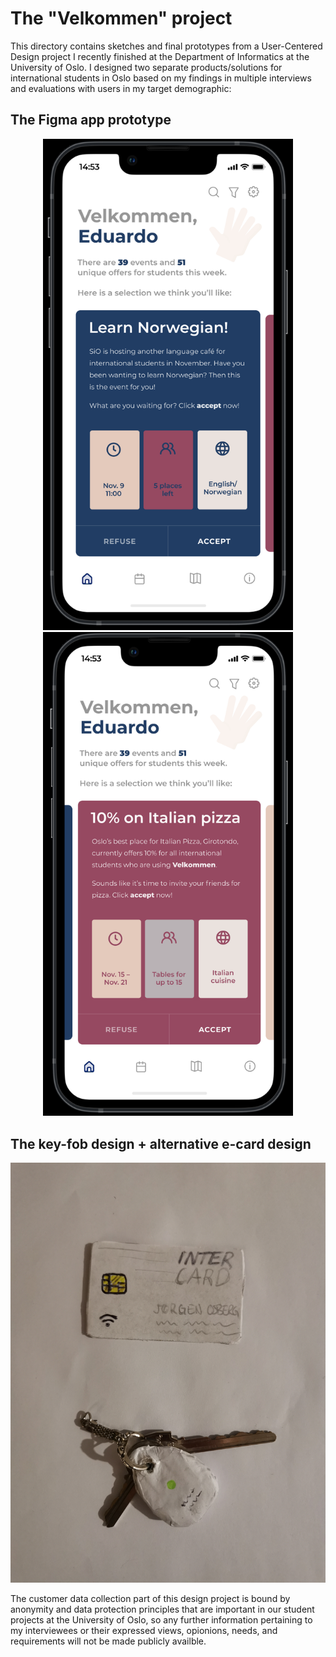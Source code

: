 # The "Velkommen" project

This directory contains sketches and final prototypes from a User-Centered Design project I recently finished at the Department of Informatics at the University of Oslo. I designed two separate products/solutions for international students in Oslo based on my findings in multiple interviews and evaluations with users in my target demographic:

## The Figma app prototype
<p align="center">
  <img src="figma_prototype/prototype_2_homepage_inside_phone.png" alt="Homepage of the 'Velkommen' app" width=400 height=auto/>
  <img src="figma_prototype/prototype_2_first_page_inside_phone.png" alt="First activity card in the 'Velkommen' app" width=400 height=auto/>
</p>


## The key-fob design + alternative e-card design
<p align="center">
  <img src="physical_prototypes/Begge prototyper forside.jpg" alt="Front of both physical prototypes"/>
 </p>


The customer data collection part of this design project is bound by anonymity and data protection principles that are important in our student projects at the University of Oslo, so any further information pertaining to my interviewees or their expressed views, opionions, needs, and requirements will not be made publicly availble.


